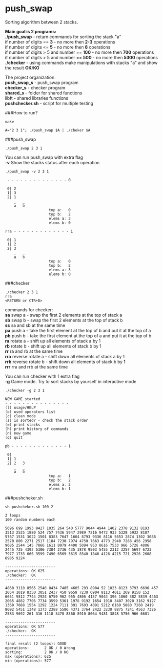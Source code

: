 # push_swap

Sorting algorithm between 2 stacks.  

**Main goal is 2 programs:**  
**./push_swap** - return commands for sorting the stack "a"  
	if number of digits == **3** - no more then **2-3** operations  
	if number of digits <= **5** - no more then **8** operations  
	if number of digits > 5 and number == **100** - no more then **700** operations  
	if number of digits > 5 and number == **500** - no more then **5300** operations  
**./checker** - using commands make manipulations with stacks "a" and show the result **OK**/**KO**  
  
The project organization:  
**push_swap_s** - push_swap program  
**checker_s** - checker program    
**shared_s** - folder for shared functions  
libft - shared libraries functions  
**pushchecker.sh** - script for multiple testing  

###How to run?
```
make
```
```
A="2 3 1"; ./push_swap $A | ./cheker $A
```
###push_swap
```
./push_swap 2 3 1
```
You can run push_swap with extra flag  
**-v** Show the stacks status after each operation

```
./push_swap -v 2 3 1
```
~~~~
 - - - - - - - - - - - - - - 0

 0| 2
 1| 3
 2| 1
    _   _
    a   b
                    top a:   0
                    top b:   2
                    elems a: 3
                    elems b: 0

rra - - - - - - - - - - - - - 1

 0| 1
 1| 2
 2| 3
    _   _
    a   b
                    top a:   0
                    top b:   2
                    elems a: 3
                    elems b: 0
~~~~

###checker
```
./checker 2 3 1
rra
<RETURN or CTR+D>
```
commands for checker:  
**sa**   swap a - swap the first 2 elements at the top of stack a  
**sb**   swap b - swap the first 2 elements at the top of stack b  
**ss**   sa and sb at the same time  
**pa**   push a - take the first element at the top of b and put it at the top of a  
**pb**   push b - take the first element at the top of a and put it at the top of b  
**ra**   rotate a - shift up all elements of stack a by 1  
**rb**   rotate b - shift up all elements of stack b by 1  
**rr**   ra and rb at the same time  
**rra**  reverse rotate a - shift down all elements of stack a by 1  
**rrb**  reverse rotate b - shift down all elements of stack b by 1  
**rrr**  rra and rrb at the same time  
  
You can run checker with 1 extra flag  
**-g** Game mode. Try to sort stacks by yourself in interactive mode

```
./checker -g 2 3 1
```
~~~~
NEW GAME started
- - - - - - - - - - - - - - -
(l) usage/HELP
(o) used operators list
(c) clean mode
(s) is sorted? - check the stack order
(=) print stacks
(h) print history of commands
(n) new game
(q) quit
  
pb - - - - - - - - - - - - - 1

 0|
 1| 1
 2| 2   3
    _   _
    a   b
                    top a:   1
                    top b:   2
                    elems a: 2
                    elems b: 1
~~~~
###pushcheker.sh
```
sh pushcheker.sh 100 2
```
~~~~
2 loops
100 random numbers each

5696 699 1993 8427 1035 264 540 5777 9044 4944 1402 2378 9132 8193 3513 2525 1880 524 757 7436 5947 2989 7216 9472 933 5328 5932 8187 5767 1531 3022 1501 8383 7647 1604 8793 9336 8116 5653 2874 1302 3088 2570 800 2271 2517 1184 7230 7974 4750 7663 4773 2940 7288 456 2958 9685 2544 145 7866 1611 8079 4490 5094 953 8616 7533 966 5728 4806 2445 725 4392 5306 7304 2736 435 3878 9503 5455 2312 3257 5697 6723 7977 1733 666 3599 7490 6569 3615 8340 1840 4126 4215 721 2926 2608 6985 9224

-----------------------
operations: OK 625
./checker:  OK
-----------------------

4860 3110 8565 2540 8434 7485 4605 203 8904 52 1023 8123 3793 6696 457 2054 1019 8350 3051 2437 450 9659 7230 6904 8113 4011 269 9150 152 6651 9812 7744 2924 6750 962 955 4806 4157 9044 396 1860 382 5839 4463 2065 4882 7705 7734 3599 5361 1978 9192 1654 1910 3407 3020 3162 9127 1360 7088 1554 1292 1224 7111 391 7603 4091 5212 6169 5080 7260 2419 8092 5451 1348 1373 2388 5506 4371 3764 2422 3230 8875 7241 4563 7326 2583 9692 261 316 1118 3478 8360 8910 8064 9481 3848 5756 966 6681

-----------------------
operations: OK 577
./checker:  OK
-----------------------

final result (2 loops): GOOD
operations:       2 OK / 0 Wrong
sorting:          2 OK / 0 KO
max (operations): 625
min (operations): 577
~~~~
